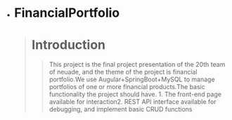 * # **FinancialPortfolio**
    > # Introduction
    >> This project is the final project presentation of the 20th team of neuade, and the theme of the project is financial portfolio.We use Augular+SpringBoot+MySQL to manage portfolios of one or more financial products.The basic functionality the project should have. 1. The front-end page available for interaction2. REST API interface available for debugging, and implement basic CRUD functions

